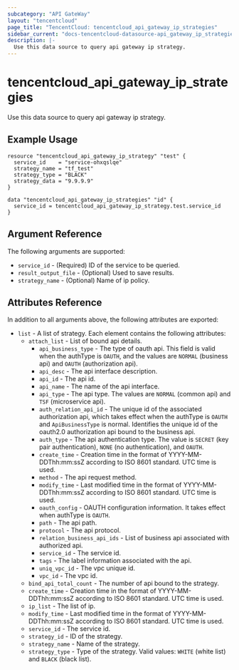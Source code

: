 ```yaml
---
subcategory: "API GateWay"
layout: "tencentcloud"
page_title: "TencentCloud: tencentcloud_api_gateway_ip_strategies"
sidebar_current: "docs-tencentcloud-datasource-api_gateway_ip_strategies"
description: |-
  Use this data source to query api gateway ip strategy.
---
```


# tencentcloud_api_gateway_ip_strategies

Use this data source to query api gateway ip strategy.

## Example Usage

```hcl
resource "tencentcloud_api_gateway_ip_strategy" "test" {
  service_id    = "service-ohxqslqe"
  strategy_name = "tf_test"
  strategy_type = "BLACK"
  strategy_data = "9.9.9.9"
}

data "tencentcloud_api_gateway_ip_strategies" "id" {
  service_id = tencentcloud_api_gateway_ip_strategy.test.service_id
}
```

## Argument Reference

The following arguments are supported:

* `service_id` - (Required) ID of the service to be queried.
* `result_output_file` - (Optional) Used to save results.
* `strategy_name` - (Optional) Name of ip policy.

## Attributes Reference

In addition to all arguments above, the following attributes are exported:

* `list` - A list of strategy. Each element contains the following attributes:
  * `attach_list` - List of bound api details.
    * `api_business_type` - The type of oauth api. This field is valid when the authType is `OAUTH`, and the values are `NORMAL` (business api) and `OAUTH` (authorization api).
    * `api_desc` - The api interface description.
    * `api_id` - The api id.
    * `api_name` - The name of the api interface.
    * `api_type` - The api type. The values are `NORMAL` (common api) and `TSF` (microservice api).
    * `auth_relation_api_id` - The unique id of the associated authorization api, which takes effect when the authType is `OAUTH` and `ApiBusinessType` is normal. Identifies the unique id of the oauth2.0 authorization api bound to the business api.
    * `auth_type` - The api authentication type. The value is `SECRET` (key pair authentication), `NONE` (no authentication), and `OAUTH`.
    * `create_time` - Creation time in the format of YYYY-MM-DDThh:mm:ssZ according to ISO 8601 standard. UTC time is used.
    * `method` - The api request method.
    * `modify_time` - Last modified time in the format of YYYY-MM-DDThh:mm:ssZ according to ISO 8601 standard. UTC time is used.
    * `oauth_config` - OAUTH configuration information. It takes effect when authType is `OAUTH`.
    * `path` - The api path.
    * `protocol` - The api protocol.
    * `relation_business_api_ids` - List of business api associated with authorized api.
    * `service_id` - The service id.
    * `tags` - The label information associated with the api.
    * `uniq_vpc_id` - The vpc unique id.
    * `vpc_id` - The vpc id.
  * `bind_api_total_count` - The number of api bound to the strategy.
  * `create_time` - Creation time in the format of YYYY-MM-DDThh:mm:ssZ according to ISO 8601 standard. UTC time is used.
  * `ip_list` - The list of ip.
  * `modify_time` - Last modified time in the format of YYYY-MM-DDThh:mm:ssZ according to ISO 8601 standard. UTC time is used.
  * `service_id` - The service id.
  * `strategy_id` - ID of the strategy.
  * `strategy_name` - Name of the strategy.
  * `strategy_type` - Type of the strategy. Valid values: `WHITE` (white list) and `BLACK` (black list).


